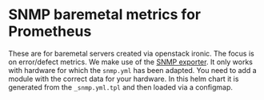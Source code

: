 # SNMP baremetal metrics for Prometheus

These are for baremetal servers created via openstack ironic.
The focus is on error/defect metrics.
We make use of the [SNMP exporter](https://github.com/prometheus/snmp_exporter/).
It only works with hardware for which the `snmp.yml` has been adapted. You
need to add a module with the correct data for your hardware.
In this helm chart it is generated from the `_snmp.yml.tpl` and then loaded via
a configmap.
